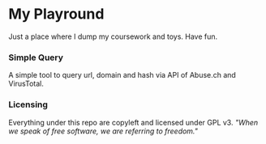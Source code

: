 # My Playround

Just a place where I dump my coursework and toys. Have fun.

### Simple Query
A simple tool to query url, domain and hash via API of Abuse.ch and VirusTotal.

### Licensing
Everything under this repo are copyleft and licensed under GPL v3. 
*"When we speak of free software, we are referring to freedom."*